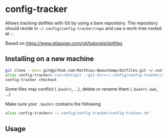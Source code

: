 # config-tracker

Allows tracking dotfiles with Git by using a bare repository. The repository should reside in `~/.config/config-tracker/repo` and use a work-tree rooted at `~`.

Based on https://www.atlassian.com/git/tutorials/dotfiles

## Installing on a new machine

```sh
git clone --bare git@github.com:Matthieu-Beauchamp/dotfiles.git ~/.config/config-tracker/repo
alias config-tracker='/usr/bin/git --git-dir=~/.config/config-tracker/repo --work-tree=~'
config-tracker checkout
```

Some files may conflict (`.bashrc`, ...), delete or rename them (`.bashrc.bak`, ...)

Make sure your `.bashrc` contains the following
```sh
alias config-tracker='~/.config/config-tracker/config-tracker.sh'
```

## Usage



### 

